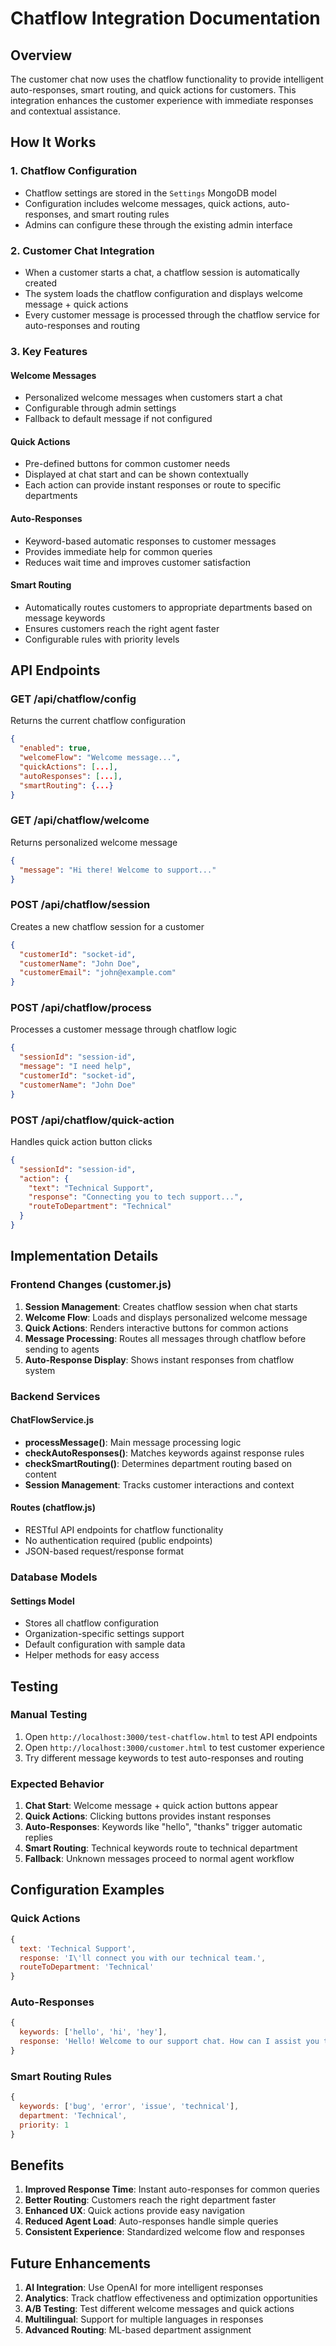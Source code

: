 # Chatflow Integration Documentation

## Overview

The customer chat now uses the chatflow functionality to provide intelligent auto-responses, smart routing, and quick actions for customers. This integration enhances the customer experience with immediate responses and contextual assistance.

## How It Works

### 1. Chatflow Configuration
- Chatflow settings are stored in the `Settings` MongoDB model
- Configuration includes welcome messages, quick actions, auto-responses, and smart routing rules
- Admins can configure these through the existing admin interface

### 2. Customer Chat Integration
- When a customer starts a chat, a chatflow session is automatically created
- The system loads the chatflow configuration and displays welcome message + quick actions
- Every customer message is processed through the chatflow service for auto-responses and routing

### 3. Key Features

#### Welcome Messages
- Personalized welcome messages when customers start a chat
- Configurable through admin settings
- Fallback to default message if not configured

#### Quick Actions
- Pre-defined buttons for common customer needs
- Displayed at chat start and can be shown contextually
- Each action can provide instant responses or route to specific departments

#### Auto-Responses
- Keyword-based automatic responses to customer messages
- Provides immediate help for common queries
- Reduces wait time and improves customer satisfaction

#### Smart Routing
- Automatically routes customers to appropriate departments based on message keywords
- Ensures customers reach the right agent faster
- Configurable rules with priority levels

## API Endpoints

### GET /api/chatflow/config
Returns the current chatflow configuration
```json
{
  "enabled": true,
  "welcomeFlow": "Welcome message...",
  "quickActions": [...],
  "autoResponses": [...],
  "smartRouting": {...}
}
```

### GET /api/chatflow/welcome
Returns personalized welcome message
```json
{
  "message": "Hi there! Welcome to support..."
}
```

### POST /api/chatflow/session
Creates a new chatflow session for a customer
```json
{
  "customerId": "socket-id",
  "customerName": "John Doe",
  "customerEmail": "john@example.com"
}
```

### POST /api/chatflow/process
Processes a customer message through chatflow logic
```json
{
  "sessionId": "session-id",
  "message": "I need help",
  "customerId": "socket-id",
  "customerName": "John Doe"
}
```

### POST /api/chatflow/quick-action
Handles quick action button clicks
```json
{
  "sessionId": "session-id",
  "action": {
    "text": "Technical Support",
    "response": "Connecting you to tech support...",
    "routeToDepartment": "Technical"
  }
}
```

## Implementation Details

### Frontend Changes (customer.js)
1. **Session Management**: Creates chatflow session when chat starts
2. **Welcome Flow**: Loads and displays personalized welcome message
3. **Quick Actions**: Renders interactive buttons for common actions
4. **Message Processing**: Routes all messages through chatflow before sending to agents
5. **Auto-Response Display**: Shows instant responses from chatflow system

### Backend Services

#### ChatFlowService.js
- **processMessage()**: Main message processing logic
- **checkAutoResponses()**: Matches keywords against response rules
- **checkSmartRouting()**: Determines department routing based on content
- **Session Management**: Tracks customer interactions and context

#### Routes (chatflow.js)
- RESTful API endpoints for chatflow functionality
- No authentication required (public endpoints)
- JSON-based request/response format

### Database Models

#### Settings Model
- Stores all chatflow configuration
- Organization-specific settings support
- Default configuration with sample data
- Helper methods for easy access

## Testing

### Manual Testing
1. Open `http://localhost:3000/test-chatflow.html` to test API endpoints
2. Open `http://localhost:3000/customer.html` to test customer experience
3. Try different message keywords to test auto-responses and routing

### Expected Behavior
1. **Chat Start**: Welcome message + quick action buttons appear
2. **Quick Actions**: Clicking buttons provides instant responses
3. **Auto-Responses**: Keywords like "hello", "thanks" trigger automatic replies
4. **Smart Routing**: Technical keywords route to technical department
5. **Fallback**: Unknown messages proceed to normal agent workflow

## Configuration Examples

### Quick Actions
```javascript
{
  text: 'Technical Support',
  response: 'I\'ll connect you with our technical team.',
  routeToDepartment: 'Technical'
}
```

### Auto-Responses
```javascript
{
  keywords: ['hello', 'hi', 'hey'],
  response: 'Hello! Welcome to our support chat. How can I assist you today?'
}
```

### Smart Routing Rules
```javascript
{
  keywords: ['bug', 'error', 'issue', 'technical'],
  department: 'Technical',
  priority: 1
}
```

## Benefits

1. **Improved Response Time**: Instant auto-responses for common queries
2. **Better Routing**: Customers reach the right department faster
3. **Enhanced UX**: Quick actions provide easy navigation
4. **Reduced Agent Load**: Auto-responses handle simple queries
5. **Consistent Experience**: Standardized welcome flow and responses

## Future Enhancements

1. **AI Integration**: Use OpenAI for more intelligent responses
2. **Analytics**: Track chatflow effectiveness and optimization opportunities
3. **A/B Testing**: Test different welcome messages and quick actions
4. **Multilingual**: Support for multiple languages in responses
5. **Advanced Routing**: ML-based department assignment